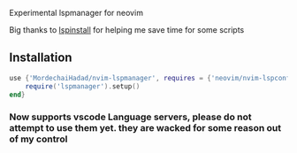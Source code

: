Experimental lspmanager for neovim

Big thanks to [lspinstall](https://github.com/kabouzeid/nvim-lspinstall)  for helping me save time for some scripts

## Installation

```lua
use {'MordechaiHadad/nvim-lspmanager', requires = {'neovim/nvim-lspconfig', 'nvim-lua/plenary.nvim'}, config = function()
    require('lspmanager').setup()
end}
```

### Now supports vscode Language servers, please do not attempt to use them yet. they are wacked for some reason out of my control
